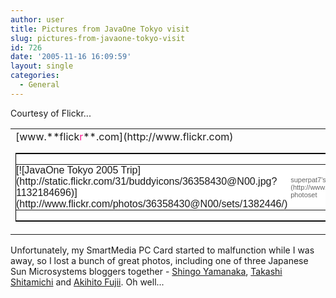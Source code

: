 ```yaml
---
author: user
title: Pictures from JavaOne Tokyo visit
slug: pictures-from-javaone-tokyo-visit
id: 726
date: '2005-11-16 16:09:59'
layout: single
categories:
  - General
---
```


Courtesy of Flickr...

<style type="text/css">#flickr_badge_source_txt {padding:0; font: 11px Arial, Helvetica, Sans serif; color:#666666;} #flickr_badge_icon {display:block !important; margin:0 !important; border: 1px solid rgb(0, 0, 0) !important;} #flickr_icon_td {padding:0 5px 0 0 !important;} .flickr_badge_image {text-align:center !important;} .flickr_badge_image img {border: 1px solid black !important;} #flickr_www {display:block; text-align:left; padding:0 10px 0 10px !important; font: 11px Arial, Helvetica, Sans serif !important; color:#3993ff !important;} #flickr_badge_uber_wrapper a:hover, #flickr_badge_uber_wrapper a:link, #flickr_badge_uber_wrapper a:active, #flickr_badge_uber_wrapper a:visited {text-decoration:none !important; background:inherit !important;color:#3993ff;} #flickr_badge_wrapper {background-color:#ffffff;border: solid 1px #000000} #flickr_badge_source {padding:0 !important; font: 11px Arial, Helvetica, Sans serif !important; color:#666666 !important;}</style>

<table id="flickr_badge_uber_wrapper" cellpadding="0" cellspacing="10" border="0">

<tbody>

<tr>

<td>[www.**flick<span style="color:#ff1c92">r</span>**.com](http://www.flickr.com)

<table cellpadding="0" cellspacing="10" border="0" id="flickr_badge_wrapper">

<tbody>

<tr>

<td id="flickr_badge_source" valign="center" align="center">

<table cellpadding="0" cellspacing="0" border="0">

<tbody>

<tr>

<td width="10" id="flickr_icon_td">[![JavaOne Tokyo 2005 Trip](http://static.flickr.com/31/buddyicons/36358430@N00.jpg?1132184696)](http://www.flickr.com/photos/36358430@N00/sets/1382446/)</td>

<td id="flickr_badge_source_txt">superpat7's [JavaOne Tokyo 2005 Trip](http://www.flickr.com/photos/36358430@N00/sets/1382446/) photoset</td>

</tr>

</tbody>

</table>

</td>

</tr>

</tbody>

</table>

</td>

</tr>

</tbody>

</table>

Unfortunately, my SmartMedia PC Card started to malfunction while I was away, so I lost a bunch of great photos, including one of three Japanese Sun Microsystems bloggers together - [Shingo Yamanaka](http://blogs.sun.com/roller/page/shingoy), [Takashi Shitamichi](http://blogs.sun.com/roller/page/shita) and [Akihito Fujii](http://blogs.sun.com/roller/page/akihito). Oh well...